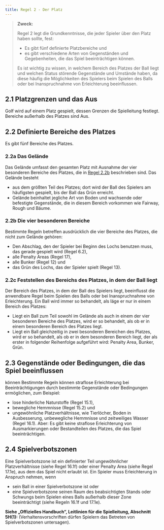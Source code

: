 ```yaml
---
title: Regel 2 - Der Platz
---
```


> **Zweck:**
>
> Regel 2 legt die Grundkenntnisse, die jeder Spieler über den Platz haben sollte,
> fest:
>
> - Es gibt fünf definierte Platzbereiche und
> - es gibt verschiedene Arten von Gegenständen und Gegebenheiten, die das
>   Spiel beeinträchtigen können.
>
> Es ist wichtig zu wissen, in welchem Bereich des Platzes der Ball liegt und
> welchen Status störende Gegenstände und Umstände haben, da diese häufig die
> Möglichkeiten des Spielers beim Spielen des Balls oder bei Inanspruchnahme von
> Erleichterung beeinflussen.

## 2.1 Platzgrenzen und das Aus

Golf wird auf einem Platz gespielt, dessen Grenzen die Spielleitung festlegt. Bereiche
außerhalb des Platzes sind Aus.

## 2.2 Definierte Bereiche des Platzes

Es gibt fünf Bereiche des Platzes.

### 2.2a Das Gelände

Das Gelände umfasst den gesamten Platz mit Ausnahme der vier besonderen
Bereiche des Platzes, die in [Regel 2.2b](#2.2b-die-vier-besonderen-bereiche) beschrieben sind.
Das Gelände besteht

- aus dem größten Teil des Platzes; dort wird der Ball des Spielers am häufigsten
  gespielt, bis der Ball das Grün erreicht.
- Gelände beinhaltet jegliche Art von Boden und wachsende oder befestigte
  Gegenstände, die in diesem Bereich vorkommen wie Fairway, Rough und Bäume.

### 2.2b Die vier besonderen Bereiche

Bestimmte Regeln betreffen ausdrücklich die vier Bereiche des Platzes, die nicht zum
Gelände gehören:

- Den Abschlag, den der Spieler bei Beginn des Lochs benutzen muss, das gerade
  gespielt wird (Regel 6.2),
- alle Penalty Areas (Regel 17),
- alle Bunker (Regel 12) und
- das Grün des Lochs, das der Spieler spielt (Regel 13).

### 2.2c Feststellen des Bereichs des Platzes, in dem der Ball liegt

Der Bereich des Platzes, in dem der Ball des Spielers liegt, beeinflusst die
anwendbare Regel beim Spielen des Balls oder bei Inanspruchnahme von
Erleichterung.
Ein Ball wird immer so behandelt, als läge er nur in einem Bereich des Platzes:

- Liegt ein Ball zum Teil sowohl im Gelände als auch in einem der vier besonderen
  Bereiche des Platzes, wird er so behandelt, als ob er in einem besonderen Bereich
  des Platzes liegt.
- Liegt ein Ball gleichzeitig in zwei besonderen Bereichen des Platzes, wird er so
  behandelt, als ob er in dem besonderen Bereich liegt, der als erster in folgender
  Reihenfolge aufgeführt wird: Penalty Area, Bunker, Grün.

## 2.3 Gegenstände oder Bedingungen, die das Spiel beeinflussen

können
Bestimmte Regeln können straflose Erleichterung bei Beeinträchtigungen durch
bestimmte Gegenstände oder Bedingungen ermöglichen, zum Beispiel:

- lose hinderliche Naturstoffe (Regel 15.1),
- bewegliche Hemmnisse (Regel 15.2) und
- ungewöhnliche Platzverhältnisse, wie Tierlöcher, Boden in Ausbesserung,
  unbewegliche Hemmnisse und zeitweiliges Wasser (Regel 16.1).
  Aber: Es gibt keine straflose Erleichterung von Ausmarkierungen oder Bestandteilen
  des Platzes, die das Spiel beeinträchtigen.

## 2.4 Spielverbotszonen

Eine Spielverbotszone ist ein definierter Teil ungewöhnlicher Platzverhältnisse (siehe
Regel 16.1f) oder einer Penalty Area (siehe Regel 17.1e), aus dem das Spiel nicht
erlaubt ist.
Ein Spieler muss Erleichterung in Anspruch nehmen, wenn

- sein Ball in einer Spielverbotszone ist oder
- eine Spielverbotszone seinen Raum des beabsichtigten Stands oder Schwungs
  beim Spielen eines Balls außerhalb dieser Zone beeinträchtigt (siehe Regeln 16.1f
  und 17.1e).

**Siehe „Offizielles Handbuch“, Leitlinien für die Spielleitung, Abschnitt 5H(1):**
(Verhaltensvorschriften dürfen Spielern das Betreten von Spielverbotszonen
untersagen).
